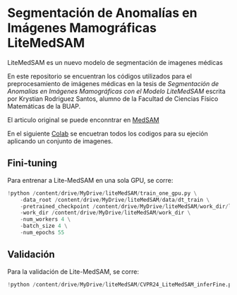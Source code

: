 # Segmentación de Anomalías en Imágenes Mamográficas LiteMedSAM
LiteMedSAM es un nuevo modelo de segmentación de imagenes médicas

En este repositorio se encuentran los códigos utilizados para el preprocesamiento de imágenes médicas en la tesis de *Segmentación de Anomalías en Imágenes Mamográficas con el Modelo LiteMedSAM* escrita por Krystian Rodriguez Santos, alumno de la Facultad de Ciencias Físico Matemáticas de la BUAP. 

El articulo original se puede enconntrar en [MedSAM](https://www.nature.com/articles/s41467-024-44824-z) 

En el siguiente [Colab](https://colab.research.google.com/drive/1HmTyEg0C95yRnA-MFfwjZZku57yeaCsy?usp=sharing) se encuetran todos los codigos para su ejeción aplicando un conjunto de imagenes. 

## Fini-tuning
Para entrenar a Lite-MedSAM en una sola GPU, se corre:
```python
!python /content/drive/MyDrive/liteMedSAM/train_one_gpu.py \
    -data_root /content/drive/MyDrive/liteMedSAM/data/dt_train \
    -pretrained_checkpoint /content/drive/MyDrive/liteMedSAM/work_dir/lite_medsam.pth \
    -work_dir /content/drive/MyDrive/liteMedSAM/work_dir \
    -num_workers 4 \
    -batch_size 4 \
    -num_epochs 55
```
## Validación
Para la validación de Lite-MedSAM, se corre:
```python
!python /content/drive/MyDrive/liteMedSAM/CVPR24_LiteMedSAM_inferFine.py -i /content/drive/MyDrive/liteMedSAM/data/cdd/imgs -o /content/drive/MyDrive/liteMedSAM/data/cdd/segs_breas_Fine
```
